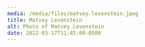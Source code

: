 ```yaml
---
media: /media/files/matvey-levenstein.jpeg
title: Matvey Levenstein
alt: Photo of Matvey Levenstein
date: 2022-03-17T11:45:00-0500
---
```

